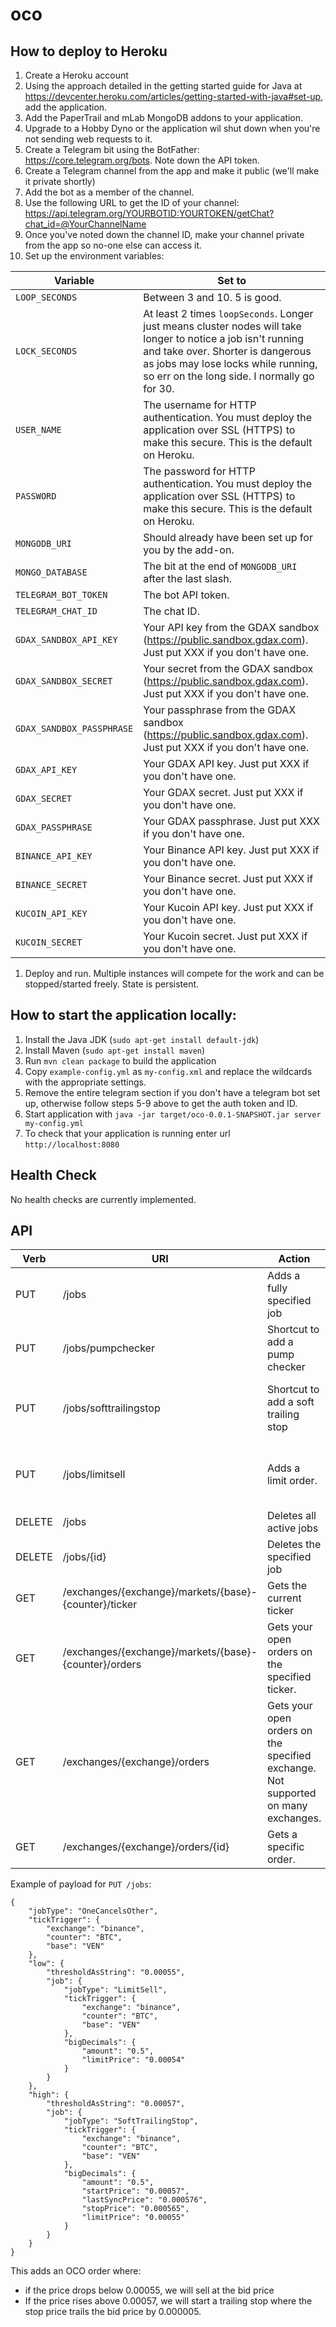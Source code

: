 # oco

How to deploy to Heroku
---

1. Create a Heroku account
1. Using the approach detailed in the getting started guide for Java at https://devcenter.heroku.com/articles/getting-started-with-java#set-up, add the application.
1. Add the PaperTrail and mLab MongoDB addons to your application.
1. Upgrade to a Hobby Dyno or the application wil shut down when you're not sending web requests to it.
1. Create a Telegram bit using the BotFather: https://core.telegram.org/bots. Note down the API token.
1. Create a Telegram channel from the app and make it public (we'll make it private shortly)
1. Add the bot as a member of the channel.
1. Use the following URL to get the ID of your channel: https://api.telegram.org/YOURBOTID:YOURTOKEN/getChat?chat_id=@YourChannelName
1. Once you've noted down the channel ID, make your channel private from the app so no-one else can access it.
1. Set up the environment variables:

| Variable                  | Set to                 | 
| ------------------------- | ---------------------- |
| `LOOP_SECONDS`            | Between 3 and 10. 5 is good.       |
| `LOCK_SECONDS`            | At least 2 times `loopSeconds`.  Longer just means cluster nodes will take longer to notice a job isn't running and take over.  Shorter is dangerous as jobs may lose locks while running, so err on the long side.  I normally go for 30. |
| `USER_NAME`               | The username for HTTP authentication.  You must deploy the application over SSL (HTTPS) to make this secure. This is the default on Heroku.|
| `PASSWORD`                | The password for HTTP authentication. You must deploy the application over SSL (HTTPS) to make this secure. This is the default on Heroku.|
| `MONGODB_URI`             | Should already have been set up for you by the add-on. |
| `MONGO_DATABASE`          | The bit at the end of `MONGODB_URI` after the last slash. |
| `TELEGRAM_BOT_TOKEN`      | The bot API token. |
| `TELEGRAM_CHAT_ID`        | The chat ID. |
| `GDAX_SANDBOX_API_KEY`    | Your API key from the GDAX sandbox (https://public.sandbox.gdax.com). Just put XXX if you don't have one. |
| `GDAX_SANDBOX_SECRET`     | Your secret from the GDAX sandbox (https://public.sandbox.gdax.com). Just put XXX if you don't have one. |
| `GDAX_SANDBOX_PASSPHRASE` | Your passphrase from the GDAX sandbox (https://public.sandbox.gdax.com). Just put XXX if you don't have one. |
| `GDAX_API_KEY`            | Your GDAX API key. Just put XXX if you don't have one. |
| `GDAX_SECRET`             | Your GDAX secret. Just put XXX if you don't have one. |
| `GDAX_PASSPHRASE`         | Your GDAX passphrase. Just put XXX if you don't have one. |
| `BINANCE_API_KEY`         | Your Binance API key. Just put XXX if you don't have one. |
| `BINANCE_SECRET`          | Your Binance secret. Just put XXX if you don't have one. |
| `KUCOIN_API_KEY`          | Your Kucoin API key. Just put XXX if you don't have one. | 
| `KUCOIN_SECRET`           | Your Kucoin secret. Just put XXX if you don't have one.

1. Deploy and run.  Multiple instances will compete for the work and can be stopped/started freely. State is persistent.

How to start the application locally:
---

1. Install the Java JDK (`sudo apt-get install default-jdk`)
1. Install Maven (`sudo apt-get install maven`)
1. Run `mvn clean package` to build the application
1. Copy `example-config.yml` as `my-config.xml` and replace the wildcards with the appropriate settings.
1. Remove the entire telegram section if you don't have a telegram bot set up, otherwise follow steps 5-9 above to get the auth token and ID.
1. Start application with `java -jar target/oco-0.0.1-SNAPSHOT.jar server my-config.yml`
1. To check that your application is running enter url `http://localhost:8080`

Health Check
---

No health checks are currently implemented.

API
---

| Verb   | URI                                                   | Action | Parameters | Payload | Example |
| ------ | ----------------------------------------------------- | ---------- |---------- | ------- | ------- |
| PUT    | /jobs                                                 | Adds a fully specified job | None       | JSON | See below |
| PUT    | /jobs/pumpchecker                                     | Shortcut to add a pump checker | exchange, counter, base | None | PUT /jobs/pumpchecker?exchange=binance&counter=BTC&base=ICX |
| PUT    | /jobs/softtrailingstop                                | Shortcut to add a soft trailing stop | exchange, counter, base, amount, stop, limit| None | PUT /jobs/softtrailingstop?exchange=binance&counter=BTC&base=VEN&amount=0.5&stop=0.000555&limit=0.0005 |
| PUT    | /jobs/limitsell                                      | Adds a limit order. | exchange, counter, base, amount, limit | None | PUT /jobs/limitsell?exchange=binance&counter=BTC&base=VEN&amount=0.5limit=0.0005 |
| DELETE | /jobs                                                 | Deletes all active jobs | None | None | DELETE /jobs |
| DELETE | /jobs/{id}                                            | Deletes the specified job | None | None | DELETE /jobs/512EDA231BFEA23 |
| GET    | /exchanges/{exchange}/markets/{base}-{counter}/ticker | Gets the current ticker | None | None | GET /exchanges/gdax/markets/BTC-EUR/ticker |
| GET    | /exchanges/{exchange}/markets/{base}-{counter}/orders | Gets your open orders on the specified ticker. | None | None | GET /exchanges/kucoin/markets/DRGN-BTC/orders |
| GET    | /exchanges/{exchange}/orders                          | Gets your open orders on the specified exchange. Not supported on many exchanges. | None | None | GET /exchanges/gdax/orders |
| GET    | /exchanges/{exchange}/orders/{id}                     | Gets a specific order. | None | None | GET /exchanges/binance/orders/DRGN-BTC/orders/5a9098f1d038110f1c4b7b0e |


Example of payload for `PUT /jobs`:

```
{
    "jobType": "OneCancelsOther",
    "tickTrigger": {
        "exchange": "binance",
        "counter": "BTC",
        "base": "VEN"
    },
    "low": {
        "thresholdAsString": "0.00055",
        "job": {
		    "jobType": "LimitSell",
		    "tickTrigger": {
		        "exchange": "binance",
		        "counter": "BTC",
		        "base": "VEN"
		    },
		    "bigDecimals": {
		        "amount": "0.5",
		        "limitPrice": "0.00054"
		    }
		}
    },
    "high": {
        "thresholdAsString": "0.00057",
        "job": {
		    "jobType": "SoftTrailingStop",
		    "tickTrigger": {
		        "exchange": "binance",
		        "counter": "BTC",
		        "base": "VEN"
		    },
		    "bigDecimals": {
		        "amount": "0.5",
		        "startPrice": "0.00057",
		        "lastSyncPrice": "0.000576",
		        "stopPrice": "0.000565",
		        "limitPrice": "0.00055"
		    }
		}
    }
}
```

This adds an OCO order where:

* if the price drops below 0.00055, we will sell at the bid price
* If the price rises above 0.00057, we will start a trailing stop where the stop price trails the bid price by 0.000005.